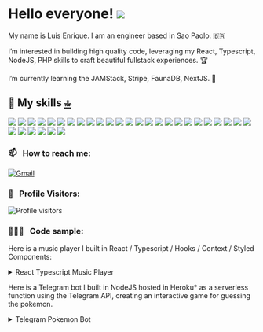 
# Hello everyone! <img src="https://raw.githubusercontent.com/MartinHeinz/MartinHeinz/master/wave.gif" width="30px">

My name is Luis Enrique. I am an engineer based in Sao Paolo. 🇧🇷

I’m interested in building high quality code, leveraging my React, Typescript, NodeJS, PHP skills to craft beautiful fullstack experiences. 🏆     

I’m currently learning the JAMStack, Stripe, FaunaDB, NextJS. 🌱     


## 🚀 My skills [🔝](#welcome-badges-4-readmemd-profile)




<img src="https://img.shields.io/badge/HTML5-E34F26?style=for-the-badge&logo=html5&logoColor=white" /> <img src="https://img.shields.io/badge/CSS3-1572B6?style=for-the-badge&logo=css3&logoColor=white" />  <img src="https://img.shields.io/badge/JavaScript-F7DF1E?style=for-the-badge&logo=javascript&logoColor=black" /> <img src="https://img.shields.io/badge/React-20232A?style=for-the-badge&logo=react&logoColor=61DAFB" /> <img src="https://img.shields.io/badge/TypeScript-007ACC?style=for-the-badge&logo=typescript&logoColor=white" /> <img src="https://img.shields.io/badge/Node.js-43853D?style=for-the-badge&logo=node.js&logoColor=white" />    <img src="https://img.shields.io/badge/Express.js-000000?style=for-the-badge&logo=express&logoColor=white"/> <img src="https://img.shields.io/badge/next.js-000000?style=for-the-badge&logo=next.js&logoColor=white"/>    <img src="https://img.shields.io/badge/Saas-CC6699?style=for-the-badge&logo=sass&logoColor=white" /> <img src="https://img.shields.io/badge/styled--components-DB7093?style=for-the-badge&logo=styled-components&logoColor=white" /> <img src="https://img.shields.io/badge/C-00599C?style=for-the-badge&logo=c&logoColor=white" />  <img src="https://img.shields.io/badge/C%2B%2B-00599C?style=for-the-badge&logo=c%2B%2B&logoColor=white" />  <img src="https://img.shields.io/badge/C%23-239120?style=for-the-badge&logo=c-sharp&logoColor=white" />  <img src="https://img.shields.io/badge/PHP-777BB4?style=for-the-badge&logo=php&logoColor=white" />    <img src="https://img.shields.io/badge/React_Native-20232A?style=for-the-badge&logo=react&logoColor=61DAFB" />    <img src="https://img.shields.io/badge/Redux-593D88?style=for-the-badge&logo=redux&logoColor=white" />  <img src="https://img.shields.io/badge/React_Router-CA4245?style=for-the-badge&logo=react-router&logoColor=white" />  <img src="https://img.shields.io/badge/MySQL-00000F?style=for-the-badge&logo=mysql&logoColor=white" />  <img src="https://img.shields.io/badge/PostgreSQL-316192?style=for-the-badge&logo=postgresql&logoColor=white" />  <img src="https://img.shields.io/badge/MongoDB-4EA94B?style=for-the-badge&logo=mongodb&logoColor=white" />  <img src="https://img.shields.io/badge/SQLite-07405E?style=for-the-badge&logo=sqlite&logoColor=white" />  <img src="https://img.shields.io/badge/GraphQl-E10098?style=for-the-badge&logo=graphql&logoColor=white" />  <img src="https://img.shields.io/badge/Netlify-00C7B7?style=for-the-badge&logo=netlify&logoColor=white" />  <img src="https://img.shields.io/badge/Heroku-430098?style=for-the-badge&logo=heroku&logoColor=white" />  <img src="https://img.shields.io/badge/Amazon_AWS-232F3E?style=for-the-badge&logo=amazon-aws&logoColor=white" />  <img src="https://img.shields.io/badge/Google_Cloud-4285F4?style=for-the-badge&logo=google-cloud&logoColor=white" />  <img src="https://img.shields.io/badge/Visual_Studio_Code-0078D4?style=for-the-badge&logo=visual%20studio%20code&logoColor=white" />  <img src="https://img.shields.io/badge/Docker-2CA5E0?style=for-the-badge&logo=docker&logoColor=white"/>  <img src="https://img.shields.io/badge/Git-F05032?style=for-the-badge&logo=git&logoColor=white"/> <img src="https://img.shields.io/badge/npm-CB3837?style=for-the-badge&logo=npm&logoColor=white"/>  <img src="https://img.shields.io/badge/Yarn-2C8EBB?style=for-the-badge&logo=yarn&logoColor=white"/>








### 📫 &nbsp; How to reach me:

<a href="mailto:luisen.goscas@gmail.com"><img alt="Gmail" src="https://img.shields.io/badge/Gmail-D14836?style=flat&logo=gmail&logoColor=white" /></a>

### 🤝 &nbsp; Profile Visitors:

![Profile visitors](https://visitor-badge.glitch.me/badge?page_id=octopus-coder.visitor-badge)


### 🧑🏻‍💻 &nbsp; Code sample:

Here is a music player I built in React / Typescript / Hooks / Context / Styled Components:

<details>
<summary>React Typescript Music Player</summary>
  
https://github.com/octopus-coder/music-player-react-typescript
![Library On](https://github.com/octopus-coder/music-player-react-typescript/raw/master/music_player_library.png?raw=true"Title")
 
 </details>


Here is a Telegram bot I built in NodeJS hosted in Heroku* as a serverless function using the Telegram API, creating an interactive game for guessing the pokemon. 

<details>
<summary>Telegram Pokemon Bot</summary>
  
https://github.com/octopus-coder/TelegramBot
![Library On](https://github.com/octopus-coder/TelegramBot/raw/master/telegram_desktop_pokebot.png)
 
 Is currently live in Heroku, hosted for the first 550 hours of every month (until ~23rd of each month)
 </details>



<!---
octopus-coder/octopus-coder is a ✨ special ✨ repository because its `README.md` (this file) appears on your GitHub profile.
You can click the Preview link to take a look at your changes.
--->
